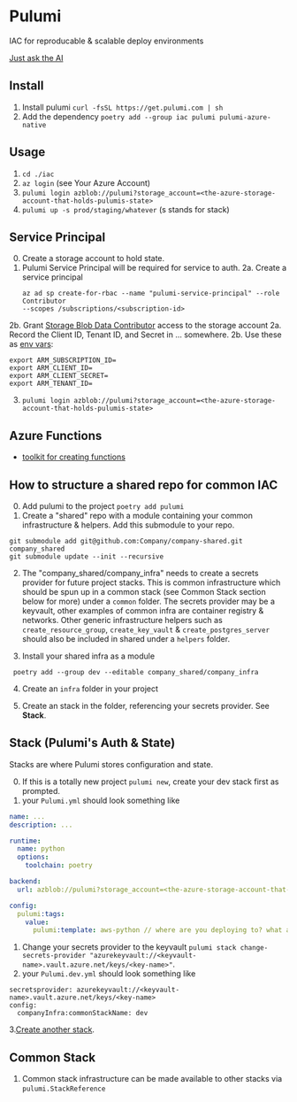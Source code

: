 # Pulumi

IAC for reproducable & scalable deploy environments

[Just ask the AI](https://www.pulumi.com/ai)


## Install
1. Install pulumi `curl -fsSL https://get.pulumi.com | sh`
1. Add the dependency `poetry add --group iac pulumi pulumi-azure-native`

## Usage

1. `cd ./iac`
1. `az login` (see Your Azure Account)
1. `pulumi login azblob://pulumi?storage_account=<the-azure-storage-account-that-holds-pulumis-state>`
1. `pulumi up -s prod/staging/whatever` (s stands for stack)

## Service Principal
0. Create a storage account to hold state.
1. Pulumi Service Principal will be required for service to auth.
2a. Create a service principal
    ```
    az ad sp create-for-rbac --name "pulumi-service-principal" --role Contributor
    --scopes /subscriptions/<subscription-id>
    ```
2b. Grant [Storage Blob Data Contributor](https://learn.microsoft.com/en-us/azure/role-based-access-control/built-in-roles#storage-blob-data-contributor) access to the <the-azure-storage-account-that-holds-pulumis-state> storage account
2a. Record the Client ID, Tenant ID, and Secret in ... somewhere.
2b. Use these as [env vars](https://www.pulumi.com/registry/packages/azure-native/installation-configuration/#set-configuration-using-environment-variables):
```
export ARM_SUBSCRIPTION_ID=
export ARM_CLIENT_ID=
export ARM_CLIENT_SECRET=
export ARM_TENANT_ID=
```
3. `pulumi login azblob://pulumi?storage_account=<the-azure-storage-account-that-holds-pulumis-state>`


## Azure Functions

* [toolkit for creating functions](https://learn.microsoft.com/en-us/azure/azure-functions/functions-run-local?tabs=linux%2Cisolated-process%2Cnode-v4%2Cpython-v2%2Chttp-trigger%2Ccontainer-apps&pivots=programming-language-csharp)


## How to structure a shared repo for common IAC

0. Add pulumi to the project `poetry add pulumi`
1. Create a "shared" repo with a module containing your common infrastructure & helpers. Add this submodule to your repo. 

```
git submodule add git@github.com:Company/company-shared.git company_shared
git submodule update --init --recursive
```
2. The "company_shared/company_infra" needs to create a secrets provider for future project stacks. This is common infrastructure which should be spun up in a common stack (see Common Stack section below for more) under a `common` folder. The secrets provider may be a keyvault, other examples of common infra are container registry & networks. Other generic infrastructure helpers such as `create_resource_group`, `create_key_vault` & `create_postgres_server` should also be included in shared under a `helpers` folder.
 
3. Install your shared infra as a module

```
 poetry add --group dev --editable company_shared/company_infra
```
4. Create an `infra` folder in your project

5. Create an stack in the folder, referencing your secrets provider. See **Stack**.

## Stack (Pulumi's Auth & State)

Stacks are where Pulumi stores configuration and state.

0. If this is a totally new project `pulumi new`, create your dev stack first as prompted.
1. your `Pulumi.yml` should look something like
```yml
name: ...
description: ...

runtime:
  name: python
  options:
    toolchain: poetry

backend:
  url: azblob://pulumi?storage_account=<the-azure-storage-account-that-holds-pulumis-state> // see Usage / Service Principal

config:
  pulumi:tags:
    value:
      pulumi:template: aws-python // where are you deploying to? what are you writing the pulumi in?
```
1. Change your secrets provider to the keyvault `pulumi stack change-secrets-provider "azurekeyvault://<keyvault-name>.vault.azure.net/keys/<key-name>"`.
2. your `Pulumi.dev.yml` should look something like
```
secretsprovider: azurekeyvault://<keyvault-name>.vault.azure.net/keys/<key-name>
config:
  companyInfra:commonStackName: dev
```
3.[Create another stack](https://www.pulumi.com/docs/iac/cli/commands/pulumi_stack_init/). 

## Common Stack

1. Common stack infrastructure can be made available to other stacks via `pulumi.StackReference`





